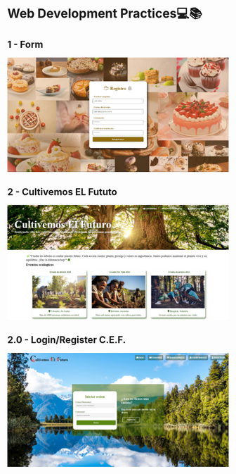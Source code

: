 # Web Development Practices💻📚
## 1 - Form
<img src="/01-Form/form.png">

## 2 - Cultivemos EL Fututo
<img src="/02-CultivemosElFuturo/images/CultivemosElFuturoPW.png">

## 2.0 - Login/Register C.E.F.
<img src="/02-CultivemosElFuturo/images/CultivemosElFuturoLogin.png">